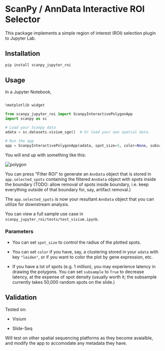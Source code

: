 # ScanPy / AnnData Interactive ROI Selector

This package implements a simple region of interest (ROI) selection plugin to Jupyter Lab.

## Installation

```bash
pip install scanpy_jupyter_roi
```

## Usage

In a Jupyter Notebook, 

```python

%matplotlib widget

from scanpy_jupyter_roi import ScanpyInteractivePolygonApp
import scanpy as sc

# Load your Scanpy data
adata = sc.datasets.visium_sge()  # Or load your own spatial data.

# Run the app
app = ScanpyInteractivePolygonApp(adata, spot_size=5, color=None, subsample=False)
```

You will end up with something like this:

![polygon](figures/polygon.png)

You can press "Filter ROI" to generate an `AnnData` object that is stored in `app.selected_spots` containing the filtered `AnnData` object with spots inside the boundary (TODO: allow removal of spots inside boundary, i.e. keep everything outside of that boundary for, say, artifact removal.)

The `app.selected_spots` is now your resultant `AnnData` object that you can utilize for downstream analysis.

You can view a full sample use case in `scanpy_jupyter_roi/tests/test_visium.ipynb`.

### Parameters

* You can set `spot_size` to control the radius of the plotted spots.

* You can set `color` if you have, say, a clustering stored in your `adata` with
key `"leiden"`, or if you want to color the plot by gene expression, etc.

* If you have a lot of spots (e.g. 1 million), you may experience latency in 
drawing the polygons. You can set `subsample` to `True` to decrease latency, 
at the expense of spot density (usually worth it; the subsample currently
takes 50,000 random spots on the slide.)

## Validation

Tested on:

* Visium

* Slide-Seq

Will test on other spatial sequencing platforms as they become avaialble,
and modify the app to accomodate any metadata they have.